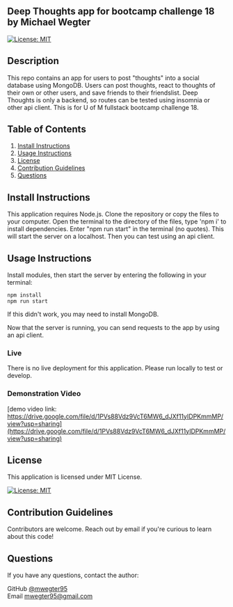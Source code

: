 ## Deep Thoughts app for bootcamp challenge 18 by Michael Wegter

[![License: MIT](https://img.shields.io/badge/License-MIT-yellow.svg)](https://opensource.org/licenses/MIT)
    
## Description

This repo contains an app for users to post "thoughts" into a social database using MongoDB. Users can post thoughts, react to thoughts of their own or other users, and save friends to their friendslist. Deep Thoughts is only a backend, so routes can be tested using insomnia or other api client. This is for U of M fullstack bootcamp challenge 18.
      
## Table of Contents
1. [Install Instructions](#install-instructions)
2. [Usage Instructions](#usage-instructions)
3. [License](#license)
4. [Contribution Guidelines](#contribution-guidelines)
5. [Questions](#questions)

## Install Instructions

This application requires Node.js. Clone the repository or copy the files to your computer. Open the terminal to the directory of the files, type 'npm i' to install dependencies. Enter "npm run start" in the terminal (no quotes). This will start the server on a localhost. Then you can test using an api client. 
  
## Usage Instructions

Install modules, then start the server by entering the following in your terminal: 

```
npm install
npm run start
```
If this didn't work, you may need to install MongoDB. 

Now that the server is running, you can send requests to the app by using an api client.


### Live
There is no live deployment for this application. Please run locally to test or develop.


### Demonstration Video
[demo video link: https://drive.google.com/file/d/1PVs88Vdz9VcT6MW6_dJXf11yIDPKmmMP/view?usp=sharing](https://drive.google.com/file/d/1PVs88Vdz9VcT6MW6_dJXf11yIDPKmmMP/view?usp=sharing)


## License
  
This application is licensed under MIT License.
     
[![License: MIT](https://img.shields.io/badge/License-MIT-yellow.svg)](https://opensource.org/licenses/MIT)
    

## Contribution Guidelines

Contributors are welcome. Reach out by email if you're curious to learn about this code!



## Questions

If you have any questions, contact the author:  

GitHub [@mwegter95](https://github.com/mwegter95)  
Email [mwegter95@gmail.com](mailto:mwegter95@gmail.com)
